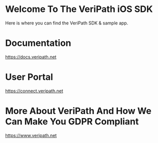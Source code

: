 # Welcome To The VeriPath iOS SDK

Here is where you can find the VeriPath SDK & sample app.

# Documentation

https://docs.veripath.net

# User Portal

https://connect.veripath.net

# More About VeriPath And How We Can Make You GDPR Compliant

https://www.veripath.net
